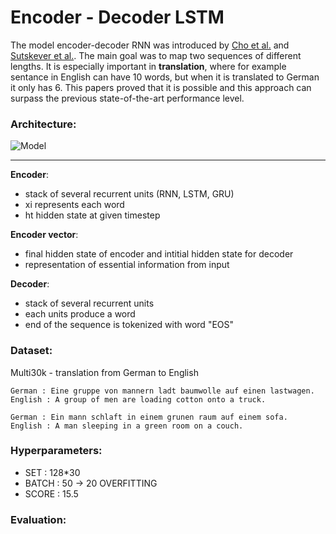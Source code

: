 # Encoder - Decoder LSTM

The model encoder-decoder RNN was introduced by [Cho et al.]() and [Sutskever et al.](https://arxiv.org/pdf/1409.3215.pdf). The main goal was to map two sequences of different lengths. It is especially important in __translation__, where for example sentance in English can have 10 words, but when it is translated to German it only has 6. This papers proved that it is possible and this approach can surpass the previous state-of-the-art performance level. 
### Architecture:

![Model](https://github.com/maciejbalawejder/DeepLearning-collection/blob/main/NLP/Encoder-Decoder%20LSTM/imgs/model.jpeg)

-----

__Encoder__:
- stack of several recurrent units (RNN, LSTM, GRU)
- xi represents each word
- ht hidden state at given timestep

__Encoder vector__:
- final hidden state of encoder and intitial hidden state for decoder
- representation of essential information from input

__Decoder__: 
- stack of several recurrent units 
- each units produce a word
- end of the sequence is tokenized with word "EOS"

### Dataset:
Multi30k - translation from German to English

```
German : Eine gruppe von mannern ladt baumwolle auf einen lastwagen.
English : A group of men are loading cotton onto a truck.
```

```
German : Ein mann schlaft in einem grunen raum auf einem sofa. 
English : A man sleeping in a green room on a couch.
```
### __Hyperparameters__:
- SET : 128*30
- BATCH : 50 -> 20 OVERFITTING 
- SCORE : 15.5




### __Evaluation__:
